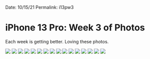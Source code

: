 
Date: 10/15/21
Permalink: i13pw3

# iPhone 13 Pro: Week 3 of Photos

Each week is getting better. Loving these photos.

![](https://i.imgur.com/AcilQJu.jpg)
![](https://i.imgur.com/EyQd1G5.jpg) 
![](https://i.imgur.com/gEAFhhZ.jpg)
![](https://i.imgur.com/sb2GIwR.jpg)
![](https://i.imgur.com/Lkz0ChI.jpg)
![](https://i.imgur.com/PXwZIep.jpg)
![](https://i.imgur.com/cr3Kw8v.jpg)
![](https://i.imgur.com/jWOqJir.jpg)
![](https://i.imgur.com/6oSAW5q.jpg)
![](https://i.imgur.com/QMvgOmU.jpg)
![](https://i.imgur.com/aa2xcYB.jpg)
![](https://i.imgur.com/c1eqdK1.jpg)
![](https://i.imgur.com/BgdYNYY.jpg)
![](https://i.imgur.com/K4QYNyG.jpg)
![](https://i.imgur.com/LCbmLEa.jpg)
![](https://i.imgur.com/aH4Tk7K.jpg)